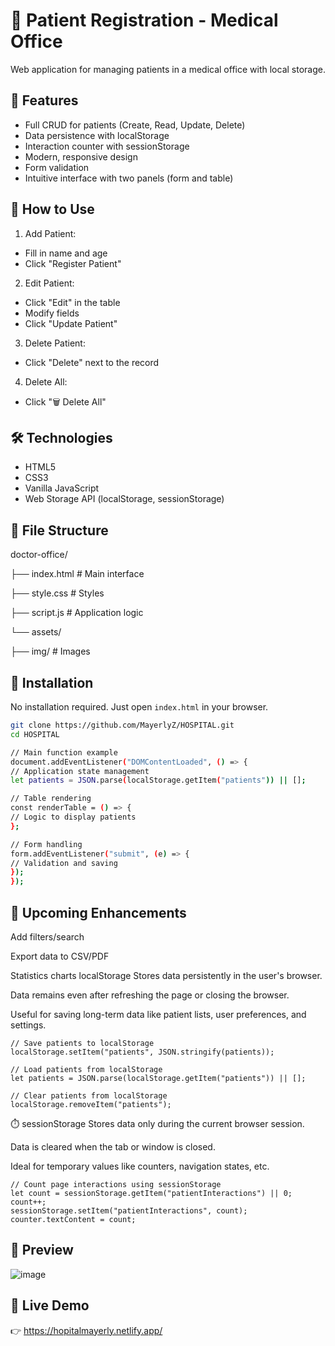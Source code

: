 # 🏥 Patient Registration - Medical Office

Web application for managing patients in a medical office with local storage.

## 🌟 Features

- Full CRUD for patients (Create, Read, Update, Delete)
- Data persistence with localStorage
- Interaction counter with sessionStorage
- Modern, responsive design
- Form validation
- Intuitive interface with two panels (form and table)

## 🚀 How to Use

1. Add Patient:
- Fill in name and age
- Click "Register Patient"

2. Edit Patient:
- Click "Edit" in the table
- Modify fields
- Click "Update Patient"

3. Delete Patient:
- Click "Delete" next to the record

4. Delete All:
- Click "🗑️ Delete All"

## 🛠 Technologies

- HTML5
- CSS3
- Vanilla JavaScript
- Web Storage API (localStorage, sessionStorage)

## 📂 File Structure

doctor-office/

├── index.html # Main interface

├── style.css # Styles

├── script.js # Application logic

└── assets/

├── img/ # Images

## 🔧 Installation

No installation required. Just open `index.html` in your browser.

```bash
git clone https://github.com/MayerlyZ/HOSPITAL.git
cd HOSPITAL

// Main function example
document.addEventListener("DOMContentLoaded", () => {
// Application state management
let patients = JSON.parse(localStorage.getItem("patients")) || [];

// Table rendering
const renderTable = () => {
// Logic to display patients
};

// Form handling
form.addEventListener("submit", (e) => {
// Validation and saving
});
});

```

## 📌 Upcoming Enhancements

Add filters/search

Export data to CSV/PDF

Statistics charts
 localStorage
Stores data persistently in the user's browser.

Data remains even after refreshing the page or closing the browser.

Useful for saving long-term data like patient lists, user preferences, and settings.

```
// Save patients to localStorage
localStorage.setItem("patients", JSON.stringify(patients));

// Load patients from localStorage
let patients = JSON.parse(localStorage.getItem("patients")) || [];

// Clear patients from localStorage
localStorage.removeItem("patients"); 

```
⏱️ sessionStorage
Stores data only during the current browser session.

Data is cleared when the tab or window is closed.

Ideal for temporary values like counters, navigation states, etc.
```
// Count page interactions using sessionStorage
let count = sessionStorage.getItem("patientInteractions") || 0;
count++;
sessionStorage.setItem("patientInteractions", count);
counter.textContent = count;

```
## 📸 Preview
![image](https://github.com/user-attachments/assets/4fe2bd7b-cfa0-40d7-ab8e-ba572a8f17af)


## 🔗 Live Demo

👉 https://hopitalmayerly.netlify.app/


